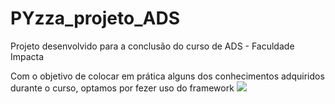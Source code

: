 # PYzza_projeto_ADS
Projeto desenvolvido para a conclusão do curso de ADS - Faculdade Impacta

Com o objetivo de colocar em prática alguns dos conhecimentos adquiridos durante o curso, optamos por fezer uso do framework <img src="{https://img.shields.io/badge/Django-092E20?style=for-the-badge&logo=django&logoColor=green}" />
